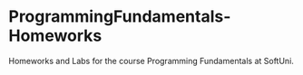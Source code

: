 # ProgrammingFundamentals-Homeworks
Homeworks and Labs for the course Programming Fundamentals at SoftUni.
